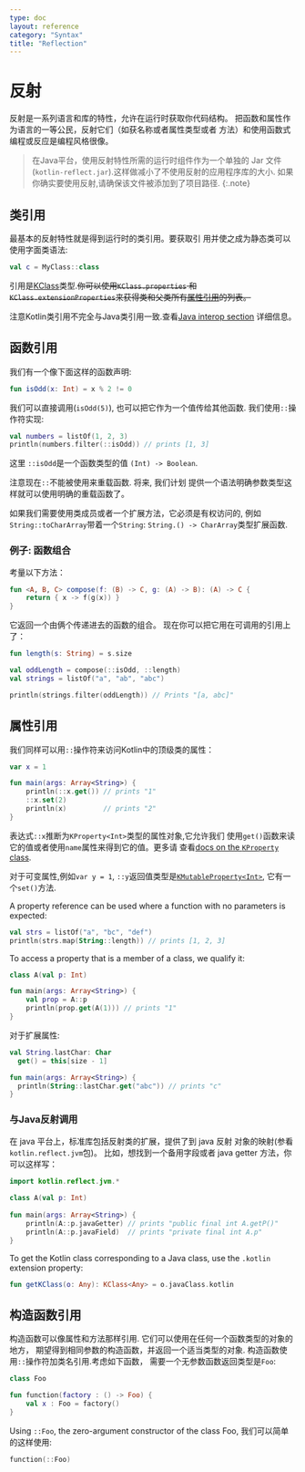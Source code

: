 ```yaml
---
type: doc
layout: reference
category: "Syntax"
title: "Reflection"
---
```


# 反射

反射是一系列语言和库的特性，允许在运行时获取你代码结构。
把函数和属性作为语言的一等公民，反射它们（如获名称或者属性类型或者
方法）和使用函数式编程或反应是编程风格很像。

> 在Java平台，使用反射特性所需的运行时组件作为一个单独的
Jar 文件(`kotlin-reflect.jar`).这样做减小了不使用反射的应用程序库的大小.
如果你确实要使用反射,请确保该文件被添加到了项目路径.
{:.note}

## 类引用

最基本的反射特性就是得到运行时的类引用。要获取引
用并使之成为静态类可以使用字面类语法:

``` kotlin
val c = MyClass::class
```

引用是[KClass](/api/latest/jvm/stdlib/kotlin.reflect/-k-class/index.html)类型.~~你可以使用`KClass.properties`
和`KClass.extensionProperties`来获得类和父类所有[属性引用](#property-references)的列表。~~

注意Kotlin类引用不完全与Java类引用一致.查看[Java interop section](java-interop.html#object-methods)
详细信息。

## 函数引用

我们有一个像下面这样的函数声明:

``` kotlin
fun isOdd(x: Int) = x % 2 != 0
```

我们可以直接调用(`isOdd(5)`), 也可以把它作为一个值传给其他函数. 
我们使用`::`操作符实现:  
  
``` kotlin
val numbers = listOf(1, 2, 3)
println(numbers.filter(::isOdd)) // prints [1, 3]
```

这里 `::isOdd`是一个函数类型的值 `(Int) -> Boolean`.

注意现在`::`不能被使用来重载函数. 将来, 我们计划
提供一个语法明确参数类型这样就可以使用明确的重载函数了。

如果我们需要使用类成员或者一个扩展方法，它必须是有权访问的, 
例如`String::toCharArray`带着一个`String`: `String.() -> CharArray`类型扩展函数.

### 例子: 函数组合

考量以下方法：

``` kotlin
fun <A, B, C> compose(f: (B) -> C, g: (A) -> B): (A) -> C {
    return { x -> f(g(x)) }
}
```

它返回一个由俩个传递进去的函数的组合。
现在你可以把它用在可调用的引用上了：


``` kotlin
fun length(s: String) = s.size

val oddLength = compose(::isOdd, ::length)
val strings = listOf("a", "ab", "abc")

println(strings.filter(oddLength)) // Prints "[a, abc]"
```

## 属性引用

我们同样可以用`::`操作符来访问Kotlin中的顶级类的属性：

``` kotlin
var x = 1

fun main(args: Array<String>) {
    println(::x.get()) // prints "1"
    ::x.set(2)
    println(x)         // prints "2"
}
```

表达式`::x`推断为`KProperty<Int>`类型的属性对象,它允许我们
使用`get()`函数来读它的值或者使用`name`属性来得到它的值。更多请
查看[docs on the `KProperty` class](/api/latest/jvm/stdlib/kotlin.reflect/-k-property/index.html).

对于可变属性,例如`var y = 1`, `::y`返回值类型是[`KMutableProperty<Int>`](/api/latest/jvm/stdlib/kotlin.reflect/-k-mutable-property/index.html),
它有一个`set()`方法. 

A property reference can be used where a function with no parameters is expected:
 
``` kotlin
val strs = listOf("a", "bc", "def")
println(strs.map(String::length)) // prints [1, 2, 3]
```

To access a property that is a member of a class, we qualify it:

``` kotlin
class A(val p: Int)

fun main(args: Array<String>) {
    val prop = A::p
    println(prop.get(A(1))) // prints "1"
}
```

对于扩展属性:


``` kotlin
val String.lastChar: Char
  get() = this[size - 1]

fun main(args: Array<String>) {
  println(String::lastChar.get("abc")) // prints "c"
}
```

### 与Java反射调用


在 java 平台上，标准库包括反射类的扩展，提供了到 java 反射
对象的映射(参看 `kotlin.reflect.jvm`包)。
比如，想找到一个备用字段或者 java getter 方法，你可以这样写：


``` kotlin
import kotlin.reflect.jvm.*
 
class A(val p: Int)
 
fun main(args: Array<String>) {
    println(A::p.javaGetter) // prints "public final int A.getP()"
    println(A::p.javaField)  // prints "private final int A.p"
}
```

To get the Kotlin class corresponding to a Java class, use the `.kotlin` extension property:

``` kotlin
fun getKClass(o: Any): KClass<Any> = o.javaClass.kotlin
```

## 构造函数引用

构造函数可以像属性和方法那样引用. 它们可以使用在任何一个函数类型的对象的地方，
期望得到相同参数的构造函数，并返回一个适当类型的对象. 
构造函数使用`::`操作符加类名引用.考虑如下函数，
需要一个无参数函数返回类型是`Foo`:

``` kotlin
class Foo

fun function(factory : () -> Foo) {
    val x : Foo = factory()
}
```

Using `::Foo`, the zero-argument constructor of the class Foo, 我们可以简单的这样使用:

``` kotlin
function(::Foo)
```
